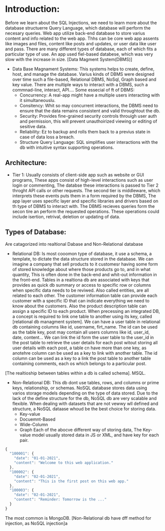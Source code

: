 # Introduction:
Before we learn about the SQL Injections, we need to learn more about the database structuerre Query Language, which database will perform the necesary queries.
Web app utilize back-end database to store varius content and info related to the web app.
Thhs can be core web app assents like images and files, content like posts and updates, or user data like user and pass.
There are many different types of database, each of which fits a particular type of use. An app used fiel-based databese, which was very slow with the increase in size.
[Data Magment System(DBMS)]

- Data Base Magnament Systems:
This systems helps to create, define, host, and manage the database. Varius kinds of DBMS were designed over time such a file-based, Relational DBMS, NoSql, Graph based and key value.
There are multiple ways to interact with a DBMS, such a commnad-line, interact, API....
Some essecial of ft of DBMS:
    - Concurrency: A real-app might have a multiple users  interacting with it simultaneouslu.
    - Consitency: Whit so may concurrent interactions, the DBMS  need to ensure that the data remains consistent and valid throughtout the db.
    - Security: Provides fine-grained security controls throuigh user auth and permission, this will prevent unauthoirized viewing or editing of sesitive data.
    - Reliability: Ez to backup and rolls them back to a previus state in case of data loss a breach.
    - Structure Query Language: SQL simplifies user interactions with the db with intuitive syntax supporting operations.

## Architecture:
- Tier 1: Usually consists of client-side app such as website or GUI programs, These apps consist of high-level interactions such as user login or commenting, The databse these interactions is passed to Tier 2
throght API calls or other requests.
The second tier is middleware, which interprets these events puts them in a form required by the DBMS, The app layer uses specific layer and specific libraries  and drivers based on th type of DBMS to interact with.
The DBMS recieves queries form the secon tire an perform the requested operations. These operations could include isertion, retrival, deletion or updating of data.

## Types of Database:
Are catagorized into realtional Dabase and Non-Relational database
- Relational DB:
Is most cooomon type of database, it use a schema, a template, to dictate the data structure stored in the database. We can imagine a company that sell products to it customesr having some form of stored knowledge about
where those products go to, and in what quantity, This is often done in the back-end and whit-out information in the front-end.
Tables in a realtiona db are associated with keys that provides as quick db summary or access to specific row or columns when specific data needs to be reviwed.
Also called entities, are all related to each other. The customer information table can provide each customer with a specific ID that can indicate everything we need to know about the customers.
Also the product description table can assign a specific ID to each product.
When precessing an integrated DB, a concept is required to link one table to another using its key, called [relational db managment system].
We can have a user table in relational db containing columns like id, username, firt_name.
The id can be used as the table key, post may contain all users columns like id, user_id, date, content...
We can link the id form the user table to the user_id in the post table to retrieve the user details for each post witout storing all user details with each post, a table cn have more than one key, as anotehre column can be used
as a key to link with another table. The id column can be used as a key to a link the post table to another table containing comments, each os which belongs to a particular post.

[The realtioship between tables within a db is called schema].
MSQL.

- Non-Relational DB:
This db dont use tables, rows, and columns or prime keys, relationship, or schemas. NoSQL database stores data using varios storage models depending on the type of data stored.
Due to the lack of the define structure for the db, NoSQL db are very scalable and flexible. When dealing with datasets that are not vewwy wll defined and structure, a NoSQL dataase whoud be the best choice  for storing data.
    - Key-value
    - Docuemnt-Based
    - Wide-Column
    - Graph
Each of the abocve different way of storing data, The Key-value model usually stored data in JS or XML, and have key for each pair.
```js
{
  "100001": {
    "date": "01-01-2021",
    "content": "Welcome to this web application."
  },
  "100002": {
    "date": "02-01-2021",
    "content": "This is the first post on this web app."
  },
  "100003": {
    "date": "02-01-2021",
    "content": "Reminder: Tomorrow is the ..."
  }
}
```
The most common is MongoDB.
[Non-Relational db have dff method for injection, as NoSQL injection]a

